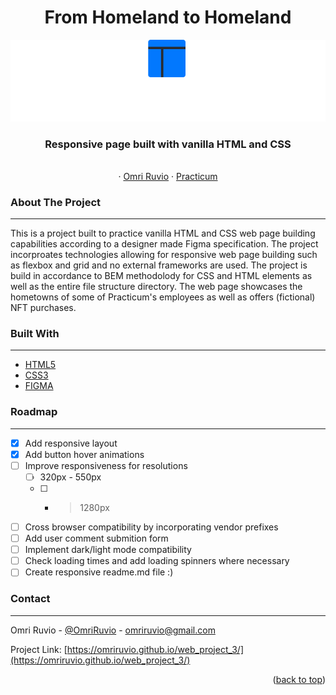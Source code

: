 <h1 align="center">From Homeland to Homeland</h1>

<div align="center">
  <a href="https://github.com/omriruvio/web_project_3">
    <img src="./images/logo.svg" alt="Logo">
  </a>
  <br />
<h3 align="center">Responsive page built with vanilla HTML and CSS</h3>

  <p align="center">
    <br />
    ·
    <a href="https://www.linkedin.com/in/omri-ruvio">Omri Ruvio</a>
    ·
    <a href="https://www.practicum100.com/">Practicum</a>
  </p>
</div>

<!-- <div align="center">
    <img src="./images/readme-screenshot-1.png">
    <img src="./images/readme-screenshot-2.png">
    <img src="./images/readme-screenshot-3.png">
</div>
</br>
</br> -->

### About The Project

---

This is a project built to practice vanilla HTML and CSS web page building capabilities according to a designer made Figma specification. The project incorproates technologies allowing for responsive web page building such as flexbox and grid and no external frameworks are used. The project is build in accordance to BEM methodolody for CSS and HTML elements as well as the entire file structure directory. The web page showcases the hometowns of some of Practicum's employees as well as offers (fictional) NFT purchases.

### Built With

---

- [HTML5](https://www.w3schools.com/html/)
- [CSS3](https://www.w3schools.com/css/)
- [FIGMA](https://www.figma.com/)

### Roadmap

---

- [x] Add responsive layout
- [x] Add button hover animations
- [ ] Improve responsiveness for resolutions
  - [ ] 320px - 550px
  - [ ] - > 1280px
- [ ] Cross browser compatibility by incorporating vendor prefixes
- [ ] Add user comment submition form
- [ ] Implement dark/light mode compatibility
- [ ] Check loading times and add loading spinners where necessary
- [ ] Create responsive readme.md file :)

### Contact

---

Omri Ruvio - [@OmriRuvio](https://twitter.com/omriruvio) - omriruvio@gmail.com

Project Link: [https://omriruvio.github.io/web_project_3/](https://omriruvio.github.io/web_project_3/)

<p align="right">(<a href="#top">back to top</a>)</p>
